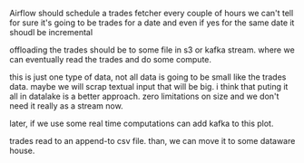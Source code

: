 

Airflow should schedule a trades fetcher every couple of hours
we can't tell for sure it's going to be trades for a date
and even if yes for the same date it shoudl be incremental

offloading the trades should be to some file in s3 or kafka stream.
where we can eventually read the trades and do some compute. 

this is just one type of data, not all data is going to be small like the trades data.
maybe we will scrap textual input that will be big. i think that
puting it all in datalake is a better approach. zero limitations on size and 
we don't need it really as a stream now. 

later, if we use some real time computations can add kafka to this plot. 

trades read to an append-to csv file. than, we can move it to some dataware house.
